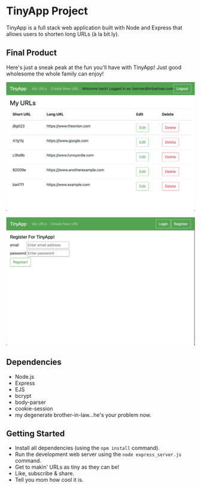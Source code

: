 # TinyApp Project

TinyApp is a full stack web application built with Node and Express that allows users to shorten long URLs (à la bit.ly).

## Final Product
Here's just a sneak peak at the fun you'll have with TinyApp! Just good wholesome the whole family can enjoy!

!["Main URLS page of TinyApp!"](https://github.com/brenonparry/tinyapp/blob/master/docs/urls-page.png)

!["The registration page for TinyApp!"](https://github.com/brenonparry/tinyapp/blob/master/docs/register-page.png)

## Dependencies

- Node.js
- Express
- EJS
- bcrypt
- body-parser
- cookie-session
- my degenerate brother-in-law...he's your problem now.

## Getting Started

- Install all dependencies (using the `npm install` command).
- Run the development web server using the `node express_server.js` command.
- Get to makin' URLs as tiny as they can be!
- Like, subscribe & share.
- Tell you mom how cool it is.
